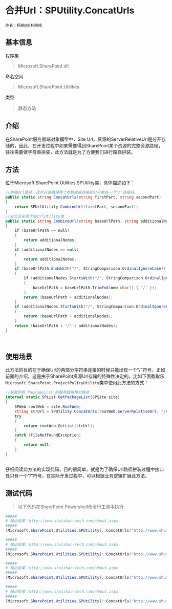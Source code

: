 # 合并Url：SPUtility.ConcatUrls
    作者：杨柳@水杉网络


## 基本信息
程序集
> Microsoft.SharePoint.dll

命名空间
> Microsoft.SharePoint.Utilities

类型
> 静态方法

## 介绍
在SharePoint服务器端对象模型中，Site Url，资源的ServerRelativeUrl是分开存储的，因此，在开发过程中如果需要得到SharePoint某个资源的完整资源路径，往往需要做字符串拼装，此方法就是为了方便我们进行路径拼装。

## 方法
位于Microsoft.SharePoint.Utilities.SPUtility类，具体描述如下：
``` c#
//拼装Url路径，目的只是确保两个参数直接连接部分只能有一个"/"连接符。
public static string ConcatUrls(string firstPart, string secondPart)
{
    return SPUrlUtility.CombineUrl(firstPart, secondPart);
}
//此方法来至于SPUrlUtility类
public static string CombineUrl(string baseUrlPath, string additionalNodes)
{
    if (baseUrlPath == null)
    {
        return additionalNodes;
    }
    if (additionalNodes == null)
    {
        return additionalNodes;
    }
    if (baseUrlPath.EndsWith("/", StringComparison.OrdinalIgnoreCase))
    {
        if (additionalNodes.StartsWith("/", StringComparison.OrdinalIgnoreCase))
        {
            baseUrlPath = baseUrlPath.TrimEnd(new char[] { '/' });
        }
        return (baseUrlPath + additionalNodes);
    }
    if (additionalNodes.StartsWith("/", StringComparison.OrdinalIgnoreCase))
    {
        return (baseUrlPath + additionalNodes);
    }
    return (baseUrlPath + "/" + additionalNodes);
}




```


## 使用场景
此方法的目的在于确保Url的两部分字符串连接的时候只能出现一个"/"符号，正如前面的介绍，这是由于SharePoint资源Url存储的特殊性决定的。比如下面截取乐`Microsoft.SharePoint.ProjectPolicyUtility`类中使用此方法的方式：

``` c#
//获取列表 PackageList 的服务器端相对路径
internal static SPList GetPackageList(SPSite site)
{
    SPWeb rootWeb = site.RootWeb;
    string strUrl = SPUtility.ConcatUrls(rootWeb.ServerRelativeUrl, "/Lists/PackageList");
    try
    {
        return rootWeb.GetList(strUrl);
    }
    catch (FileNotFoundException)
    {
        return null;
    }
}



```

仔细阅读此方法的实现代码，目的很简单，就是为了确保Url路径拼装过程中接口处只有一个“/”符号，在实际开发过程中，可以根据业务逻辑扩展此方法。


## 测试代码
> 以下代码在SharePoint Powershell命令行工具中执行

``` powershell
#####
# 输出结果：http://www.shuishan-tech.com/about.aspx
#####
[Microsoft.SharePoint.Utilities.SPUtility]::ConcatUrls("http://www.shuishan-tech.com/", "/about.aspx");

#####
# 输出结果：http://www.shuishan-tech.com/about.aspx
#####
[Microsoft.SharePoint.Utilities.SPUtility]::ConcatUrls("http://www.shuishan-tech.com", "/about.aspx");

#####
# 输出结果：http://www.shuishan-tech.com/about.aspx
#####
[Microsoft.SharePoint.Utilities.SPUtility]::ConcatUrls("http://www.shuishan-tech.com/", "about.aspx");

#####
# 输出结果：http://www.shuishan-tech.com/about.aspx
#####
[Microsoft.SharePoint.Utilities.SPUtility]::ConcatUrls("http://www.shuishan-tech.com", "about.aspx");
```
